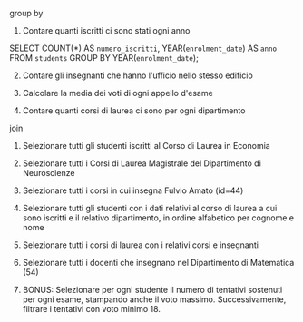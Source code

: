 group by

1. Contare quanti iscritti ci sono stati ogni anno

SELECT COUNT(*) AS `numero_iscritti`, YEAR(`enrolment_date`) AS `anno`
FROM `students`
GROUP BY YEAR(`enrolment_date`);

2. Contare gli insegnanti che hanno l'ufficio nello stesso edificio



3. Calcolare la media dei voti di ogni appello d'esame



4. Contare quanti corsi di laurea ci sono per ogni dipartimento

join

1. Selezionare tutti gli studenti iscritti al Corso di Laurea in Economia



 2. Selezionare tutti i Corsi di Laurea Magistrale del Dipartimento di
 Neuroscienze



 3. Selezionare tutti i corsi in cui insegna Fulvio Amato (id=44)



 4. Selezionare tutti gli studenti con i dati relativi al corso di laurea a cui
 sono iscritti e il relativo dipartimento, in ordine alfabetico per cognome e
 nome



 5. Selezionare tutti i corsi di laurea con i relativi corsi e insegnanti



 6. Selezionare tutti i docenti che insegnano nel Dipartimento di
 Matematica (54)


 
 7. BONUS: Selezionare per ogni studente il numero di tentativi sostenuti
 per ogni esame, stampando anche il voto massimo. Successivamente,
 filtrare i tentativi con voto minimo 18.
